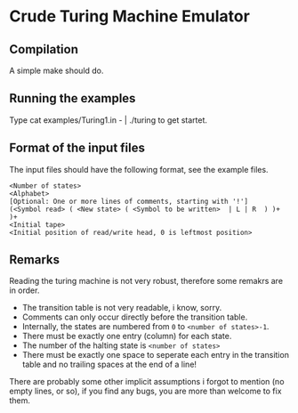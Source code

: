 Crude Turing Machine Emulator
=============================

Compilation
-----------

A simple
	make
should do.

Running the examples
--------------------

Type
	cat examples/Turing1.in - | ./turing
to get startet.


Format of the input files
-------------------------

The input files should have the following format, see the example files.

	<Number of states>
	<Alphabet>
	[Optional: One or more lines of comments, starting with '!']
	(<Symbol read> ( <New state> ( <Symbol to be written>  | L | R  ) )+ )+
	<Initial tape>
	<Initial position of read/write head, 0 is leftmost position>

Remarks
-------

Reading the turing machine is not very robust, therefore some remakrs are in order.

* The transition table is not very readable, i know, sorry.
* Comments can only occur directly before the transition table.
* Internally, the states are numbered from `0` to `<number of states>-1`.
* There must be exactly one entry (column) for each state.
* The number of the halting state is `<number of states>`
* There must be exactly one space to seperate each entry in the transition table and no trailing spaces at the end of a line!

There are probably some other implicit assumptions i forgot to mention (no empty lines, or so), if you find any bugs, you are more than welcome to fix them.
